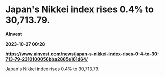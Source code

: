 # Japan's Nikkei index rises 0.4% to 30,713.79.
**AInvest**

**2023-10-27 00:28**

**https://www.ainvest.com/news/japan-s-nikkei-index-rises-0-4-to-30-713-79-2310100056bba2885e161d64/**

Japan's Nikkei index rises 0.4% to 30,713.79.
